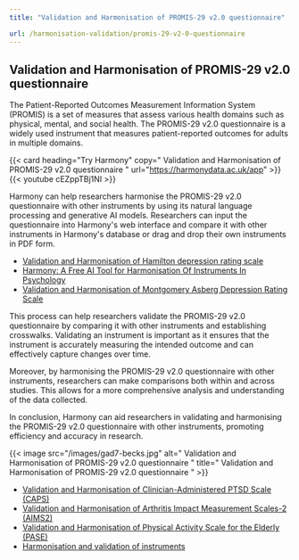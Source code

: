 ```yaml
---
title: "Validation and Harmonisation of PROMIS-29 v2.0 questionnaire"

url: /harmonisation-validation/promis-29-v2-0-questionnaire
---
```


## Validation and Harmonisation of PROMIS-29 v2.0 questionnaire

The Patient-Reported Outcomes Measurement Information System (PROMIS) is a set of measures that assess various health domains such as physical, mental, and social health. The PROMIS-29 v2.0 questionnaire is a widely used instrument that measures patient-reported outcomes for adults in multiple domains.

{{< card heading="Try Harmony" copy=" Validation and Harmonisation of PROMIS-29 v2.0 questionnaire " url="https://harmonydata.ac.uk/app" >}}
{{< youtube cEZppTBj1NI >}}

Harmony can help researchers harmonise the PROMIS-29 v2.0 questionnaire with other instruments by using its natural language processing and generative AI models. Researchers can input the questionnaire into Harmony's web interface and compare it with other instruments in Harmony's database or drag and drop their own instruments in PDF form.

* [Validation and Harmonisation of Hamilton depression rating scale](/harmonisation-validation/hamilton-depression-rating-scale)
* [Harmony: A Free AI Tool for Harmonisation Of Instruments In Psychology](/item-harmonisation/harmony-a-free-ai-tool-for-harmonisation-of-instruments-in-psychology)
* [Validation and Harmonisation of Montgomery Asberg Depression Rating Scale](/harmonisation-validation/montgomery-asberg-depression-rating-scale)

This process can help researchers validate the PROMIS-29 v2.0 questionnaire by comparing it with other instruments and establishing crosswalks. Validating an instrument is important as it ensures that the instrument is accurately measuring the intended outcome and can effectively capture changes over time.

Moreover, by harmonising the PROMIS-29 v2.0 questionnaire with other instruments, researchers can make comparisons both within and across studies. This allows for a more comprehensive analysis and understanding of the data collected.

In conclusion, Harmony can aid researchers in validating and harmonising the PROMIS-29 v2.0 questionnaire with other instruments, promoting efficiency and accuracy in research. 


{{< image src="/images/gad7-becks.jpg" alt=" Validation and Harmonisation of PROMIS-29 v2.0 questionnaire " title=" Validation and Harmonisation of PROMIS-29 v2.0 questionnaire " >}}









* [Validation and Harmonisation of Clinician-Administered PTSD Scale (CAPS)](/harmonisation-validation/clinician-administered-ptsd-scale-caps)
* [Validation and Harmonisation of Arthritis Impact Measurement Scales-2 (AIMS2)](/harmonisation-validation/arthritis-impact-measurement-scales-2-aims2)
* [Validation and Harmonisation of Physical Activity Scale for the Elderly (PASE)](/harmonisation-validation/physical-activity-scale-for-the-elderly-pase)
* [Harmonisation and validation of instruments](/harmonisation-validation/)